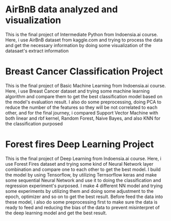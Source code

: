 # AirBnB data analyzed and visualization

This is the final project of Intermediate Python from Indoensia.ai course. Here, i use AirBnB dataset from kaggle.com and trying to process the data and get the necessary information by doing some visualization of the datasaet's extract information

# Breast Cancer Classification Project

This is the final project of Basic Machine Learning from Indoensia.ai course. Here, i use Breast Cancer dataset and trying some machine learning algorithm and compare them to get the best classification model based on the model's evaluation result. I also do some preprocessing, doing PCA to reduce the number of the features so they will be not correlated to each other, and for the final journey, i compared Support Vector Machine with both linear and rbf kernel, Random Forest, Naive Bayes, and also KNN for the classification purposed

# Forest fires Deep Learning Project

This is the final project of Deep Learning from Indoensia.ai course. Here, i use Forest Fires dataset and trying some kind of Neural Network layer combination and compare one to each other to get the best model. I build the model by using Tensorflow, by utilizing Ternsorflow keras and make some sequential Neural Network and use it to doing the classification and regression experiment's purposed. I make 4 different NN model and trying some experiments by utilizing them and doing some adjustment to the epoch, optimizer and so on to get the best result. Before feed the data into these model, i also do some preprocessing first to make sure the data is ready to feed and reducing the bias of the data to prevent misinterpret of the deep learning model and get the best result.
